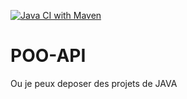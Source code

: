 [![Java CI with Maven](https://github.com/BachENSIM/POO-API/actions/workflows/maven.yml/badge.svg)](https://github.com/BachENSIM/POO-API/actions/workflows/maven.yml)
# POO-API
Ou je peux deposer des projets de JAVA
